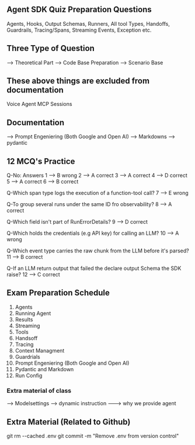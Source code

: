
## Agent SDK Quiz Preparation Questions
Agents, Hooks, Output Schemas, Runners, All tool Types, Handoffs, Guardrails, Tracing/Spans, Streaming Events, Exception etc.


## Three Type of Question
--> Theoretical Part
--> Code Base Preparation
--> Scenario Base


## These above things are excluded from documentation
Voice Agent
MCP
Sessions


##  Documentation
--> Prompt Engeniering (Both Google and Open AI)
--> Markdowns
--> pydantic


## 12 MCQ's Practice 
Q-No:   Answers
1    -->  B   wrong
2    -->  A   correct
3    -->  A   correct
4    -->  D   correct
5    -->  A   correct
6    -->  B   correct

Q-Which span type logs the execution of a function-tool call?
7    -->  E    wrong

Q-To group several runs under the same ID fro observability?
8    -->  A   correct

Q-Which field isn't part of RunErrorDetails?
9    -->  D   correct

Q-Which holds the credentials (e.g API key) for calling an LLM?
10   -->  A   wrong

Q-Which event type carries the raw chunk from the LLM before it's parsed?
11   -->  B   correct

Q-If an LLM return output that failed the declare output Schema the SDK raise?
12   -->  C   correct




## Exam Preparation Schedule

1. Agents
2. Running Agent
3. Results
4. Streaming
5. Tools
6. Handsoff
7. Tracing
8. Context Managment
9. Guardrials
10. Prompt Engeniering (Both Google and Open AI)
11. Pydantic and Markdown 
12. Run Config



### Extra material of class 
--> Modelsettings
--> dynamic instruction ---> why we provide agent




## Extra Material (Related to Github)
git rm --cached .env
git commit -m "Remove .env from version control"
